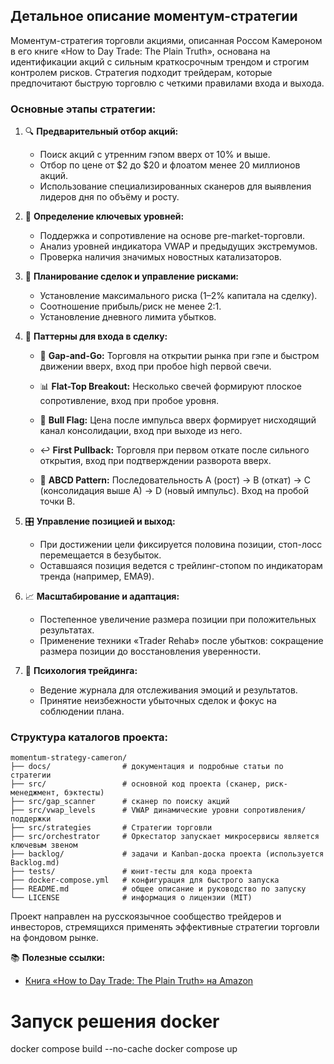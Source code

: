 ## Детальное описание моментум-стратегии

Моментум-стратегия торговли акциями, описанная Россом Камероном в его книге «How to Day Trade: The Plain Truth», основана на идентификации акций с сильным краткосрочным трендом и строгим контролем рисков. Стратегия подходит трейдерам, которые предпочитают быструю торговлю с четкими правилами входа и выхода.

### Основные этапы стратегии:

1. 🔍 **Предварительный отбор акций:**

   * Поиск акций с утренним гэпом вверх от 10% и выше.
   * Отбор по цене от \$2 до \$20 и флоатом менее 20 миллионов акций.
   * Использование специализированных сканеров для выявления лидеров дня по объёму и росту.

2. 📌 **Определение ключевых уровней:**

   * Поддержка и сопротивление на основе pre-market-торговли.
   * Анализ уровней индикатора VWAP и предыдущих экстремумов.
   * Проверка наличия значимых новостных катализаторов.

3. 📝 **Планирование сделок и управление рисками:**

   * Установление максимального риска (1–2% капитала на сделку).
   * Соотношение прибыль/риск не менее 2:1.
   * Установление дневного лимита убытков.

4. 🎯 **Паттерны для входа в сделку:**

   * 🚀 **Gap-and-Go:** Торговля на открытии рынка при гэпе и быстром движении вверх, вход при пробое high первой свечи.

   * 📊 **Flat-Top Breakout:** Несколько свечей формируют плоское сопротивление, вход при пробое уровня.

   * 🚩 **Bull Flag:** Цена после импульса вверх формирует нисходящий канал консолидации, вход при выходе из него.

   * ↩️ **First Pullback:** Торговля при первом откате после сильного открытия, вход при подтверждении разворота вверх.

   * 🔄 **ABCD Pattern:** Последовательность A (рост) → B (откат) → C (консолидация выше A) → D (новый импульс). Вход на пробой точки B.

5. 🎛️ **Управление позицией и выход:**

   * При достижении цели фиксируется половина позиции, стоп-лосс перемещается в безубыток.
   * Оставшаяся позиция ведется с трейлинг-стопом по индикаторам тренда (например, EMA9).

6. 📈 **Масштабирование и адаптация:**

   * Постепенное увеличение размера позиции при положительных результатах.
   * Применение техники «Trader Rehab» после убытков: сокращение размера позиции до восстановления уверенности.

7. 🧠 **Психология трейдинга:**

   * Ведение журнала для отслеживания эмоций и результатов.
   * Принятие неизбежности убыточных сделок и фокус на соблюдении плана.

### Структура каталогов проекта:

```
momentum-strategy-cameron/
├── docs/                # документация и подробные статьи по стратегии
├── src/                 # основной код проекта (сканер, риск-менеджмент, бэктесты)
├── src/gap_scanner      # сканер по поиску акций
├── src/vwap_levels      # VWAP динамические уровни сопротивления/поддержки
├── src/strategies       # Стратегии торговли
├── src/orchestrator     # Оркестатор запускает микросервисы является ключевым звеном
├── backlog/             # задачи и Kanban-доска проекта (используется Backlog.md)
├── tests/               # юнит-тесты для кода проекта
├── docker-compose.yml   # конфигурация для быстрого запуска
├── README.md            # общее описание и руководство по запуску
└── LICENSE              # информация о лицензии (MIT)
```

Проект направлен на русскоязычное сообщество трейдеров и инвесторов, стремящихся применять эффективные стратегии торговли на фондовом рынке.

📚 **Полезные ссылки:**

* [Книга «How to Day Trade: The Plain Truth» на Amazon](https://www.amazon.com/How-Day-Trade-Plain-Truth-ebook/dp/B0CLKYY4BD/ref=zg_bs_g_154898011_d_sccl_3/133-3119227-0241521?psc=1)

# Запуск решения docker
docker compose build --no-cache
docker compose up